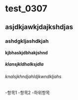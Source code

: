 # test_0307
## asjdkjawkjdajkshdjas
### ashdgkljashdkjah
#### kjbhaskjdbhakjshnd
##### klansjkldhalksjdla
###### knalsjkhndjahldjkwndkljahs
-항목1
-항목2
 -하위항목

